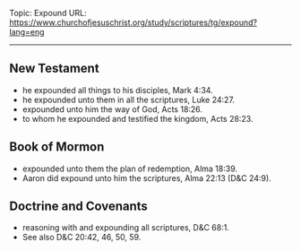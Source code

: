 Topic: Expound
URL: https://www.churchofjesuschrist.org/study/scriptures/tg/expound?lang=eng

---

## New Testament

- he expounded all things to his disciples, Mark 4:34.
- he expounded unto them in all the scriptures, Luke 24:27.
- expounded unto him the way of God, Acts 18:26.
- to whom he expounded and testified the kingdom, Acts 28:23.

## Book of Mormon

- expounded unto them the plan of redemption, Alma 18:39.
- Aaron did expound unto him the scriptures, Alma 22:13 (D&C 24:9).

## Doctrine and Covenants

- reasoning with and expounding all scriptures, D&C 68:1.
- See also D&C 20:42, 46, 50, 59.

